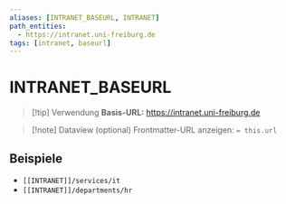 ```yaml
---
aliases: [INTRANET_BASEURL, INTRANET]
path_entities:
  - https://intranet.uni-freiburg.de
tags: [intranet, baseurl]
---
```


# INTRANET_BASEURL



> [!tip] Verwendung
> **Basis-URL:** https://intranet.uni-freiburg.de

> [!note] Dataview (optional)
> Frontmatter-URL anzeigen: `= this.url`

## Beispiele
- `[[INTRANET]]/services/it`
- `[[INTRANET]]/departments/hr`

